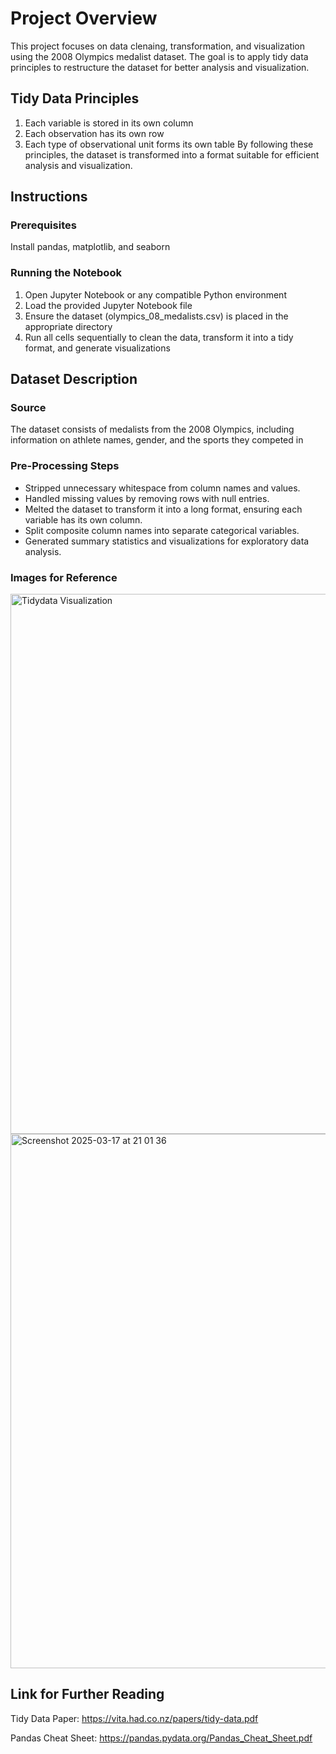 # Project Overview
This project focuses on data clenaing, transformation, and visualization using the 2008 Olympics medalist dataset. The goal is to apply tidy data principles to restructure the dataset for better analysis and visualization.


## Tidy Data Principles
1. Each variable is stored in its own column
2. Each observation has its own row
3. Each type of observational unit forms its own table
By following these principles, the dataset is transformed into a format suitable for efficient analysis and visualization.


## Instructions
### Prerequisites
Install pandas, matplotlib, and seaborn

### Running the Notebook
1. Open Jupyter Notebook or any compatible Python environment
2. Load the provided Jupyter Notebook file
3. Ensure the dataset (olympics_08_medalists.csv) is placed in the appropriate directory
4. Run all cells sequentially to clean the data, transform it into a tidy format, and generate visualizations


## Dataset Description 
### Source
The dataset consists of medalists from the 2008 Olympics, including information on athlete names, gender, and the sports they competed in

### Pre-Processing Steps
* Stripped unnecessary whitespace from column names and values.
* Handled missing values by removing rows with null entries.
* Melted the dataset to transform it into a long format, ensuring each variable has its own column.
* Split composite column names into separate categorical variables.
* Generated summary statistics and visualizations for exploratory data analysis.


### Images for Reference
<img width="864" alt="Tidydata Visualization" src="https://github.com/user-attachments/assets/57508dc2-427a-41bf-b7e5-bc48cfdf179d" />


<img width="855" alt="Screenshot 2025-03-17 at 21 01 36" src="https://github.com/user-attachments/assets/56c0e80f-1a35-4578-8ce1-e19c8a314a6d" />


## Link for Further Reading
Tidy Data Paper: https://vita.had.co.nz/papers/tidy-data.pdf 

Pandas Cheat Sheet: https://pandas.pydata.org/Pandas_Cheat_Sheet.pdf 
